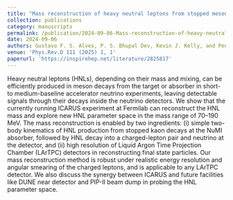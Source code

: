 ```yaml
---
title: "Mass reconstruction of heavy neutral leptons from stopped mesons"
collection: publications
category: manuscripts
permalink: /publication/2024-09-06-Mass-reconstruction-of-heavy-neutral-leptons
date: 2024-09-06
authors: Gustavo F. S. Alves, P. S. Bhupal Dev, Kevin J. Kelly, and Pedro A. N. Machado
venue: 'Phys.Rev.D 111 (2025) 1, 1'
paperurl: 'https://inspirehep.net/literature/2825817'
---
```



Heavy neutral leptons (HNLs), depending on their mass and mixing, can be efficiently produced in meson decays from the target or absorber in short- to medium-baseline accelerator neutrino experiments, leaving detectable signals through their decays inside the neutrino detectors. We show that the currently running ICARUS experiment at Fermilab can reconstruct the HNL mass and explore new HNL parameter space in the mass range of 70–190 MeV. The mass reconstruction is enabled by two ingredients: (i) simple two-body kinematics of HNL production from stopped kaon decays at the NuMI absorber, followed by HNL decay into a charged-lepton pair and neutrino at the detector, and (ii) high resolution of Liquid Argon Time Projection Chamber (LArTPC) detectors in reconstructing final state particles. Our mass reconstruction method is robust under realistic energy resolution and angular smearing of the charged leptons, and is applicable to any LArTPC detector. We also discuss the synergy between ICARUS and future facilities like DUNE near detector and PIP-II beam dump in probing the HNL parameter space.
